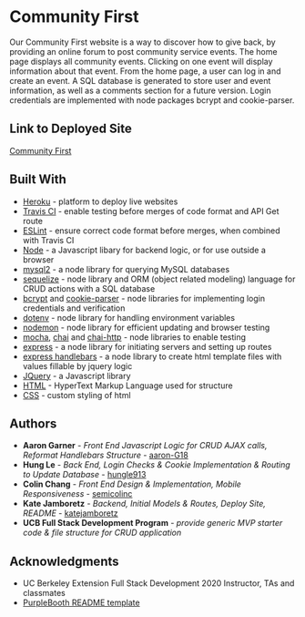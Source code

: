 # Community First

Our Community First website is a way to discover how to give back, by providing an online forum to post community service events. The home page displays all community events. Clicking on one event will display information about that event. From the home page, a user can log in and create an event. A SQL database is generated to store user and event information, as well as a comments section for a future version. Login credentials are implemented with node packages bcrypt and cookie-parser.

## Link to Deployed Site

[Community First](https://communityfirst.herokuapp.com)

## Built With

- [Heroku](https://www.heroku.com/) - platform to deploy live websites
- [Travis CI](https://travis-ci.com/) - enable testing before merges of code format and API Get route
- [ESLint](https://eslint.org/) - ensure correct code format before merges, when combined with Travis CI
- [Node](https://nodejs.org/en/) - a Javascript libary for backend logic, or for use outside a browser
- [mysql2](https://www.npmjs.com/package/mysql2) - a node library for querying MySQL databases
- [sequelize](https://www.npmjs.com/package/sequelize) - node library and ORM (object related modeling) language for CRUD actions with a SQL database
- [bcrypt](https://www.npmjs.com/package/bcrypt) and [cookie-parser](https://www.npmjs.com/package/cookie-parser) - node libraries for implementing login credentials and verification
- [dotenv](https://www.npmjs.com/package/dotenv) - node library for handling environment variables
- [nodemon](https://www.npmjs.com/package/nodemon) - node library for efficient updating and browser testing
- [mocha](https://www.npmjs.com/package/mocha), [chai](https://www.npmjs.com/package/chai) and [chai-http](https://www.npmjs.com/package/chai-http) - node libraries to enable testing
- [express](https://www.npmjs.com/package/express) - a node library for initiating servers and setting up routes
- [express handlebars](https://www.npmjs.com/package/express-handlebars) - a node library to create html template files with values fillable by jquery logic
- [JQuery](https://jquery.com/) - a Javascript library
- [HTML](https://developer.mozilla.org/en-US/docs/Web/HTML) - HyperText Markup Language used for structure
- [CSS](https://www.w3schools.com/css/css_intro.asp) - custom styling of html


## Authors

- **Aaron Garner** - _Front End Javascript Logic for CRUD AJAX calls, Reformat Handlebars Structure_ - [aaron-G18](https://github.com/aaron-G18)
- **Hung Le** - _Back End, Login Checks & Cookie Implementation & Routing to Update Database_ - [hungle913](https://github.com/hungle913)
- **Colin Chang** - _Front End Design & Implementation, Mobile Responsiveness_ - [semicolinc](https://github.com/semicolinc)
- **Kate Jamboretz** - _Backend, Initial Models & Routes, Deploy Site, README_ - [katejamboretz](https://github.com/katejamboretz)
- **UCB Full Stack Development Program** - _provide generic MVP starter code & file structure for CRUD application_

## Acknowledgments

- UC Berkeley Extension Full Stack Development 2020 Instructor, TAs and classmates
- [PurpleBooth README template](https://gist.github.com/PurpleBooth/109311bb0361f32d87a2)
